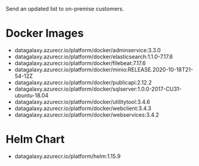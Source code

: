 Send an updated list to on-premise customers.

# Docker Images

* datagalaxy.azurecr.io/platform/docker/adminservice:3.3.0
* datagalaxy.azurecr.io/platform/docker/elasticsearch:1.1.0-7.17.6
* datagalaxy.azurecr.io/platform/docker/filebeat:7.17.6
* datagalaxy.azurecr.io/platform/docker/minio:RELEASE.2020-10-18T21-54-12Z
* datagalaxy.azurecr.io/platform/docker/publicapi:2.12.2
* datagalaxy.azurecr.io/platform/docker/sqlserver:1.0.0-2017-CU31-ubuntu-18.04
* datagalaxy.azurecr.io/platform/docker/utilitytool:3.4.6
* datagalaxy.azurecr.io/platform/docker/webclient:3.4.3
* datagalaxy.azurecr.io/platform/docker/webservices:3.4.2

# Helm Chart

* datagalaxy.azurecr.io/platform/helm:1.15.9
